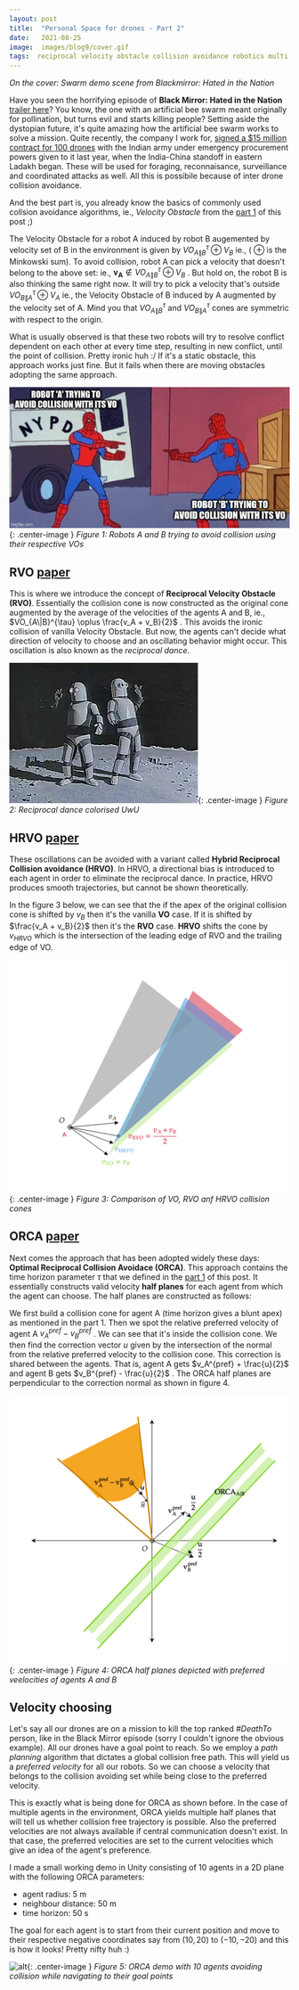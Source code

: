 ```yaml
---
layout: post
title:  "Personal Space for drones - Part 2"
date:   2021-08-25
image:  images/blog9/cover.gif
tags:  reciprocal velocity obstacle collision avoidance robotics multi agents
---
```

*On the cover: Swarm demo scene from Blackmirror: Hated in the Nation*

Have you seen the horrifying episode of **Black Mirror: Hated in the Nation** [trailer here](https://www.youtube.com/watch?v=IpCfEwQJ9Xo)? You know, the one with an artificial bee swarm meant originally for pollination, but turns evil and starts killing people? Setting aside the dystopian future, it's quite amazing how the artificial bee swarm works to solve a mission. Quite recently, the company I work for, [signed a $15 million contract for 100 drones](https://www.livefistdefence.com/army-orders-100-swarm-drones-from-indian-startup/) with the Indian army under emergency procurement powers given to it last year, when the India-China standoff in eastern Ladakh began. These will be used for foraging, reconnaisance, surveillance and coordinated attacks as well. All this is possibile because of inter drone collision avoidance. 

And the best part is, you already know the basics of commonly used collsion avoidance algorithms, ie., *Velocity Obstacle* from the [part 1][part1] of this post ;)

The Velocity Obstacle for a robot A induced by robot B augemented by velocity set of B in the environment is given by 
$VO_{A\|B}^{\tau} \oplus V_B$ ie., ( $\oplus$ is the Minkowski sum). To avoid collision, robot A can pick a velocity that doesn't belong to the above set: ie., $\mathbf{v_A} \notin VO_{A\|B}^{\tau} \oplus V_B$ . But hold on, the robot B is also thinking the same right now. It will try to pick a velocity that's outside $VO_{B\|A}^{\tau} \oplus V_A$ ie., the Velocity Obstacle of B induced by A augmented by the velocity set of A. Mind you that $VO_{A\|B}^{\tau}$ and $VO_{B\|A}^{\tau}$ cones are symmetric with respect to the origin. 

What is usually observed is that these two robots will try to resolve conflict dependent on each other at every time step, resulting in new conflict, until the point of collision. Pretty ironic huh :/ If it's a static obstacle, this approach works just fine. But it fails when there are moving obstacles adopting the same approach.

![alt](/images/blog9/spiderman_meme.jpg){: .center-image }
*Figure 1: Robots A and B trying to avoid collision using their respective VOs*

## RVO [paper](https://gamma.cs.unc.edu/RVO/icra2008.pdf)
This is where we introduce the concept of **Reciprocal Velocity Obstacle (RVO)**. Essentially the collision cone is now constructed as the original cone augmented by the average of the velocities of the agents A and B, ie., 
$VO_{A\|B}^{\tau} \oplus \frac{v_A + v_B}{2}$ . This avoids the ironic collision of vanilla Velocity Obstacle. But now, the agents can't decide what direction of velocity to choose and an oscillating behavior might occur. This oscillation is also known as the *reciprocal dance*.  


![alt](/images/blog9/two-robot-dance.gif){: .center-image }
*Figure 2: Reciprocal dance colorised UwU* 

## HRVO [paper](https://gamma.cs.unc.edu/HRVO/HRVO-T-RO.pdf)
These oscillations can be avoided with a variant called **Hybrid Reciprocal Collision avoidance (HRVO)**. In HRVO, a directional bias is introduced to each agent in order to eliminate the reciprocal dance. In practice, HRVO produces smooth trajectories, but cannot be shown theoretically.

In the figure 3 below, we can see that the if the apex of the original collision cone is shifted by $v_B$ then it's the vanilla **VO** case. If it is shifted by $\frac{v_A + v_B}{2}$ then it's the **RVO** case. **HRVO** shifts the cone by $v_{HRVO}$ which is the intersection of the leading edge of RVO and the trailing edge of VO.


![alt](/images/blog9/VO_RVO_HRVO.png){: .center-image }
*Figure 3: Comparison of VO, RVO anf HRVO collision cones* 

## ORCA [paper](https://gamma.cs.unc.edu/ORCA/publications/ORCA.pdf)
Next comes the approach that has been adopted widely these days: **Optimal Reciprocal Collision Avoidace (ORCA)**. This approach contains the time horizon parameter $\tau$ that we defined in the [part 1][part1] of this post. It essentially constructs valid velocity **half planes** for each agent from which the agent can choose. The half planes are constructed as follows:

We first build a collision cone for agent A (time horizon gives a blunt apex) as mentioned in the part 1. Then we spot the relative preferred velocity of agent A $v_A^{pref} - v_B^{pref}$ . We can see that it's inside the collision cone. We then find the correction vector $u$ given by the intersection of the normal from the relative preferred velocity to the collision cone. This correction is shared between the agents. That is, agent A gets $v_A^{pref} + \frac{u}{2}$ and agent B gets $v_B^{pref} - \frac{u}{2}$ . The ORCA half planes are perpendicular to the correction normal as shown in figure 4.

![alt](/images/blog9/ORCA.png){: .center-image }
*Figure 4: ORCA half planes depicted with preferred veelocities of agents A and B* 

## Velocity choosing
Let's say all our drones are on a mission to kill the top ranked *#DeathTo* person, like in the Black Mirror episode (sorry I couldn't ignore the obvious example). All our drones have a goal point to reach. So we employ a *path planning* algorithm that dictates a global collision free path. This will yield us a *preferred velocity* for all our robots. So we can choose a velocity that belongs to the collision avoiding set while being close to the preferred velocity.

This is exactly what is being done for ORCA as shown before. In the case of multiple agents in the environment, ORCA yields multiple half planes that will tell us whether collision free trajectory is possible. Also the preferred velocities are not always available if central communication doesn't exist. In that case, the preferred velocities are set to the current velocities which give an idea of the agent's preference.

I made a small working demo in Unity consisting of 10 agents in a 2D plane with the following ORCA parameters:
- agent radius: 5 m
- neighbour distance: 50 m
- time horizon: 50 s

The goal for each agent is to start from their current position and move to their respective negative coordinates say from $(10,20)$ to $(-10,-20)$  and this is how it looks! Pretty nifty huh :)

![alt](/images/blog9/orca_demo.gif){: .center-image }
*Figure 5: ORCA demo with 10 agents avoiding collision while navigating to their goal points* 

[part1]: /blog/personal-space-for-drones-part1/